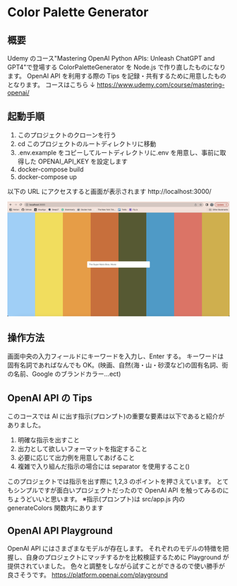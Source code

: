 # Color Palette Generator

## 概要

Udemy のコース"Mastering OpenAI Python APIs: Unleash ChatGPT and GPT4"で登場する ColorPaletteGenerator を Node.js で作り直したものになります。
OpenAI API を利用する際の Tips を記録・共有するために用意したものとなります。
コースはこちら ↓
https://www.udemy.com/course/mastering-openai/

## 起動手順

1. このプロジェクトのクローンを行う
2. cd このプロジェクトのルートディレクトリに移動
3. .env.example をコピーしてルートディレクトリに.env を用意し、事前に取得した OPENAI_API_KEY を設定します
4. docker-compose build
5. docker-compose up

以下の URL にアクセスすると画面が表示されます
http://localhost:3000/

![ColorPaletteGenerator](/public/img/indications/color-palette-generator.png "ColorPaletteGenerator")

## 操作方法

画面中央の入力フィールドにキーワードを入力し、Enter する。
キーワードは固有名詞であればなんでも OK。(映画、自然(海・山・砂漠など)の固有名詞、街の名前、Google のブランドカラー...ect)

## OpenAI API の Tips

このコースでは AI に出す指示(プロンプト)の重要な要素は以下であると紹介がありました。

1. 明確な指示を出すこと
2. 出力として欲しいフォーマットを指定すること
3. 必要に応じて出力例を用意してあげること
4. 複雑で入り組んだ指示の場合には separator を使用すること()

このプロジェクトでは指示を出す際に 1,2,3 のポイントを押さえています。
とてもシンプルですが面白いプロジェクトだったので OpenAI API を触ってみるのにちょうどいいと思います。
※指示(プロンプト)は src/app.js 内の generateColors 関数内にあります

## OpenAI API Playground

OpenAI API にはさまざまなモデルが存在します。
それぞれのモデルの特徴を把握し、自身のプロジェクトにマッチするかを比較検証するために Playground が提供されていました。
色々と調整をしながら試すことができるので使い勝手が良さそうです。
https://platform.openai.com/playground

